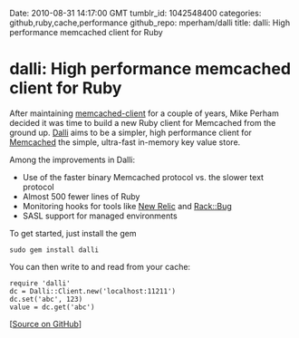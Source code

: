 Date: 2010-08-31 14:17:00 GMT
tumblr_id: 1042548400
categories: github,ruby,cache,performance
github_repo: mperham/dalli
title: dalli: High performance memcached client for Ruby

# dalli: High performance memcached client for Ruby

After maintaining [memcached-client](http://rubygems.org/gems/memcache-client) for a couple of years, Mike Perham decided it was time to build a new Ruby client for Memcached from the ground up. [Dalli](http://github.com/mperham/dalli) aims to be a simpler, high performance client for  [Memcached](http://memcached.org/) the simple, ultra-fast in-memory key value store.

Among the improvements in Dalli:

* Use of the faster binary Memcached protocol vs. the slower text protocol
* Almost 500 fewer lines of Ruby
* Monitoring hooks for tools like [New Relic](http://newrelic.com) and [Rack::Bug](http://github.com/brynary/rack-bug)
* SASL support for managed environments

To get started, just install the gem

    sudo gem install dalli

You can then write to and read from your cache:

    require 'dalli'
    dc = Dalli::Client.new('localhost:11211')
    dc.set('abc', 123)
    value = dc.get('abc')

[[Source on GitHub](http://github.com/mperham/dalli)]
